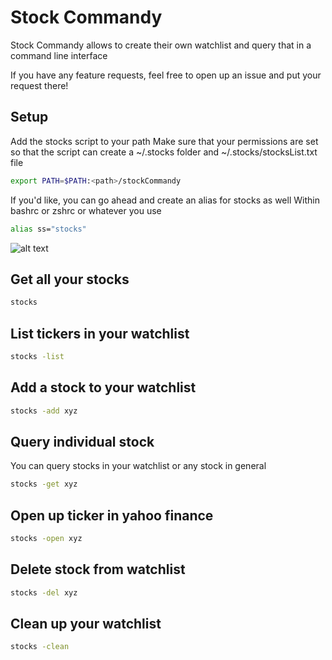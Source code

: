 # Stock Commandy
Stock Commandy allows to create their own watchlist and query that in a command line interface

If you have any feature requests, feel free to open up an issue and put your request there!

## Setup
Add the stocks script to your path
Make sure that your permissions are set so that the script can create a ~/.stocks folder and ~/.stocks/stocksList.txt file
```sh
export PATH=$PATH:<path>/stockCommandy
```

If you'd like, you can go ahead and create an alias for stocks as well
Within bashrc or zshrc or whatever you use

```sh
alias ss="stocks"
```

![alt text](https://github.com/savala/stockCommandy/raw/master/screenshots/screenshot.png "Output")

## Get all your stocks
```sh
stocks
```

## List tickers in your watchlist
```sh
stocks -list
```

## Add a stock to your watchlist
```sh
stocks -add xyz
```

## Query individual stock
You can query stocks in your watchlist or any stock in general
```sh
stocks -get xyz
```

## Open up ticker in yahoo finance
```sh
stocks -open xyz
```

## Delete stock from watchlist
```sh
stocks -del xyz
```

## Clean up your watchlist
```sh
stocks -clean
```


